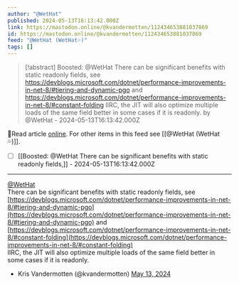 ```yaml
---
author: "@WetHat"
published: 2024-05-13T16:13:42.000Z
link: https://mastodon.online/@kvandermotten/112434653881037869
id: https://mastodon.online/@kvandermotten/112434653881037869
feed: "@WetHat (WetHat💦)"
tags: []
---
```

> [!abstract] Boosted: @WetHat There can be significant benefits with static readonly fields, see https://devblogs.microsoft.com/dotnet/performance-improvements-in-net-8/#tiering-and-dynamic-pgo and https://devblogs.microsoft.com/dotnet/performance-improvements-in-net-8/#constant-folding IIRC, the JIT will also optimize multiple loads of the same field better in some cases if it is readonly. by @WetHat - 2024-05-13T16:13:42.000Z

🔗Read article [online](https://mastodon.online/@kvandermotten/112434653881037869). For other items in this feed see [[@WetHat (WetHat💦)]].

- [ ] [[Boosted꞉ @WetHat There can be significant benefits with static readonly fields,]] - 2024-05-13T16:13:42.000Z
- - -
[@WetHat](https://fosstodon.org/@WetHat)  
There can be significant benefits with static readonly fields, see [https://devblogs.microsoft.com/dotnet/performance-improvements-in-net-8/#tiering-and-dynamic-pgo](https://devblogs.microsoft.com/dotnet/performance-improvements-in-net-8/#tiering-and-dynamic-pgo) and [https://devblogs.microsoft.com/dotnet/performance-improvements-in-net-8/#constant-folding](https://devblogs.microsoft.com/dotnet/performance-improvements-in-net-8/#constant-folding)  
IIRC, the JIT will also optimize multiple loads of the same field better in some cases if it is readonly.

- Kris Vandermotten (@kvandermotten) [May 13, 2024](https://mastodon.online/@kvandermotten/112434653881037869)
